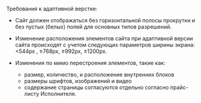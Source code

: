 
Требования к адаптивной верстке:
* Сайт должен отображаться без горизонтальной полосы прокрутки и без пустых (белых) полей для основных типов разрешений.

* Изменение расположения элементов сайта при адаптивной версии сайта происходят с учетом следующих параметров ширины экрана: <544px ,  ≥768px, ≥992px, ≥1200px.

* Изменения по мимо перестроения элементов, такие как:
  * размер, количество, и расположение внутренних блоков
  * размеры шрифтов, изображений и видео
  * содержание страницы
согласуются отдельно согласно прайс-листу Исполнителя.
